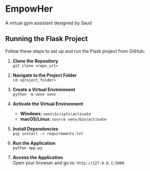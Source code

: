 # EmpowHer
A virtual gym assistant designed by Saud



## Running the Flask Project

Follow these steps to set up and run the Flask project from GitHub:

1. **Clone the Repository**  
   `git clone <repo_url>`

2. **Navigate to the Project Folder**  
   `cd <project_folder>`

3. **Create a Virtual Environment**  
   `python -m venv venv`

4. **Activate the Virtual Environment**  
   - **Windows**: `venv\Scripts\activate`  
   - **macOS/Linux**: `source venv/bin/activate`

5. **Install Dependencies**  
   `pip install -r requirements.txt`

6. **Run the Application**    
   `python app.py`

7. **Access the Application**  
   Open your browser and go to: `http://127.0.0.1:5000`

